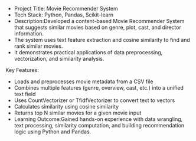 - Project Title: Movie Recommender System  
- Tech Stack: Python, Pandas, Scikit-learn
- Description:Developed a content-based Movie Recommender System that suggests similar movies based on genre, plot, cast, and director information. 
- The system uses text feature extraction and cosine similarity to find and rank similar movies. 
- It demonstrates practical applications of data preprocessing, vectorization, and similarity analysis.

Key Features:
- Loads and preprocesses movie metadata from a CSV file
- Combines multiple features (genre, overview, cast, etc.) into a unified text field
- Uses CountVectorizer or TfidfVectorizer to convert text to vectors
- Calculates similarity using cosine similarity
- Returns top N similar movies for a given movie input
- Learning Outcome:Gained hands-on experience with data wrangling, text processing, similarity computation, and building recommendation logic using Python and Pandas.

